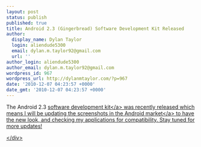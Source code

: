 ```yaml
---
layout: post
status: publish
published: true
title: Android 2.3 (Gingerbread) Software Development Kit Released
author:
  display_name: Dylan Taylor
  login: aliendude5300
  email: dylan.m.taylor92@gmail.com
  url: ''
author_login: aliendude5300
author_email: dylan.m.taylor92@gmail.com
wordpress_id: 967
wordpress_url: http://dylanmtaylor.com/?p=967
date: '2010-12-07 04:23:57 +0000'
date_gmt: '2010-12-07 04:23:57 +0000'
---
```

<p>The Android 2.3 <a class="zem_slink" title="Software development kit" rel="wikipedia" href="http:&#47;&#47;en.wikipedia.org&#47;wiki&#47;Software_development_kit">software development kit<&#47;a> was recently released which means I will be updating the screenshots in the <a class="zem_slink" title="Android Market" rel="homepage" href="http:&#47;&#47;www.android.com&#47;market&#47;">Android market<&#47;a> to have the new look, and checking my applications for compatibility. Stay tuned for more updates!</p>
<div class="zemanta-pixie" style="margin-top: 10px; height: 15px;"><img class="zemanta-pixie-img" style="border: medium none; float: right;" src="http:&#47;&#47;dylanmtaylor.com&#47;wp-content&#47;uploads&#47;2011&#47;06&#47;pixy.gif" alt="" &#47;><&#47;div></p>
